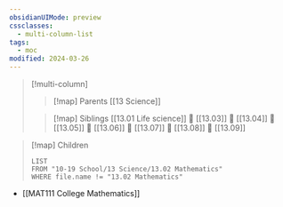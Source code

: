 ```yaml
---
obsidianUIMode: preview
cssclasses:
  - multi-column-list
tags:
  - moc
modified: 2024-03-26
---
```

> [!multi-column]
> 
> > [!map] Parents
> > [[13 Science]]
> 
> > [!map] Siblings
> > [[13.01 Life science]] 💠 [[13.03]] 💠 [[13.04]] 💠 [[13.05]] 💠 [[13.06]] 💠 [[13.07]] 💠 [[13.08]] 💠 [[13.09]]

> [!map] Children
> ```dataview
> LIST
> FROM "10-19 School/13 Science/13.02 Mathematics"
> WHERE file.name != "13.02 Mathematics"
> ```

  - [[MAT111 College Mathematics]]